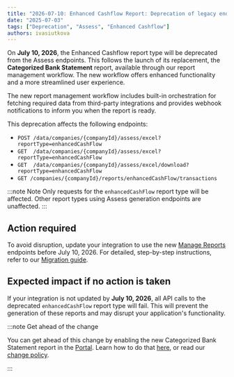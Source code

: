 ```yaml
---
title: "2026-07-10: Enhanced Cashflow Report: Deprecation of legacy endpoints"
date: "2025-07-03"
tags: ["Deprecation", "Assess", "Enhanced Cashflow"]
authors: ivasiutkova
---
```


On **July 10, 2026**, the Enhanced Cashflow report type will be deprecated from the Assess endpoints. This follows the launch of its replacement, the **Categorized Bank Statement** report, available through our report management workflow. The new workflow offers enhanced functionality and a more streamlined user experience.

<!--truncate-->

The new report management workflow includes built-in orchestration for fetching required data from third-party integrations and provides webhook notifications to inform you when the report is ready.

This deprecation affects the following endpoints:

- `POST /data/companies/{companyId}/assess/excel?reportType=enhancedCashFlow`
- `GET  /data/companies/{companyId}/assess/excel?reportType=enhancedCashFlow`
- `GET  /data/companies/{companyId}/assess/excel/download?reportType=enhancedCashFlow`
- `GET /companies/{companyId}/reports/enhancedCashFlow/transactions`

:::note Note
Only requests for the `enhancedCashFlow` report type will be affected. Other report types using Assess generation endpoints are unaffected.
:::

## Action required

To avoid disruption, update your integration to use the new [Manage Reports](/lending-api#/operations/generate-report) endpoints before July 10, 2026. For detailed, step-by-step instructions, refer to our [Migration guide](https://docs.codat.io/lending/features/enhanced-cash-flow-migration).

## Expected impact if no action is taken

If your integration is not updated by **July 10, 2026**, all API calls to the deprecated `enhancedCashFlow` report type will fail. This will prevent the generation of these reports and may disrupt your application's functionality.

:::note Get ahead of the change

You can get ahead of this change by enabling the new Categorized Bank Statement report in the [Portal](https://app.codat.io/developers/api-deprecations). Learn how to do that [here](https://docs.codat.io/configure/portal/developers), or read our [change policy](https://docs.codat.io/using-the-api/change-policy).

:::
